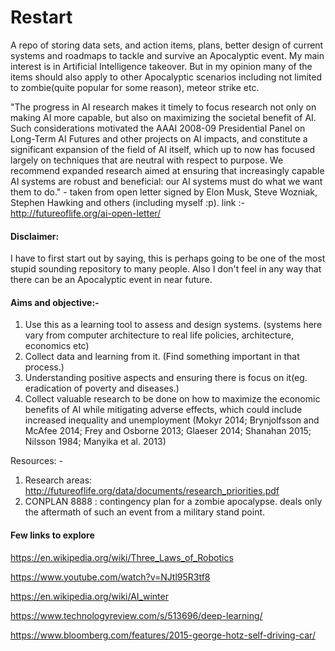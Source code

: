 # Restart

A repo of storing data sets, and action items, plans, better design of current systems and roadmaps to tackle and survive an Apocalyptic event. My main interest is in Artificial Intelligence takeover. But in my opinion many of the items should also apply to other Apocalyptic scenarios including not limited to zombie(quite popular for some reason), meteor strike etc.

"The progress in AI research makes it timely to focus research not only on making AI more capable, but also on maximizing the societal benefit of AI. Such considerations motivated the AAAI 2008-09 Presidential Panel on Long-Term AI Futures and other projects on AI impacts, and constitute a significant expansion of the field of AI itself, which up to now has focused largely on techniques that are neutral with respect to purpose. We recommend expanded research aimed at ensuring that increasingly capable AI systems are robust and beneficial: our AI systems must do what we want them to do." - taken from open letter signed by Elon Musk, Steve Wozniak, Stephen Hawking and others (including myself :p). link :- http://futureoflife.org/ai-open-letter/

#### Disclaimer:
I have to first start out by saying, this is perhaps going to be one of the most stupid sounding repository to many people. Also I don't feel in any way that there can be an Apocalyptic event in near future.

#### Aims and objective:-
1. Use this as a learning tool to assess and design systems. (systems here vary from computer architecture to real life policies, architecture, economics etc)
2. Collect data and learning from it. (Find something important in that process.)
3. Understanding positive aspects and ensuring there is focus on it(eg. eradication of poverty and diseases.)
4. Collect valuable research to be done on how to maximize the economic benefits of AI while mitigating adverse effects, which could include increased inequality and unemployment (Mokyr 2014; Brynjolfsson and McAfee 2014; Frey and Osborne 2013; Glaeser 2014; Shanahan 2015; Nilsson 1984; Manyika et al. 2013)




Resources: -

1. Research areas: http://futureoflife.org/data/documents/research_priorities.pdf
2. CONPLAN 8888 : contingency plan for a zombie apocalypse.
      deals only the aftermath of such an event from a military stand point.


#### Few links to explore
https://en.wikipedia.org/wiki/Three_Laws_of_Robotics

https://www.youtube.com/watch?v=NJtl95R3tf8

https://en.wikipedia.org/wiki/AI_winter

https://www.technologyreview.com/s/513696/deep-learning/

https://www.bloomberg.com/features/2015-george-hotz-self-driving-car/
